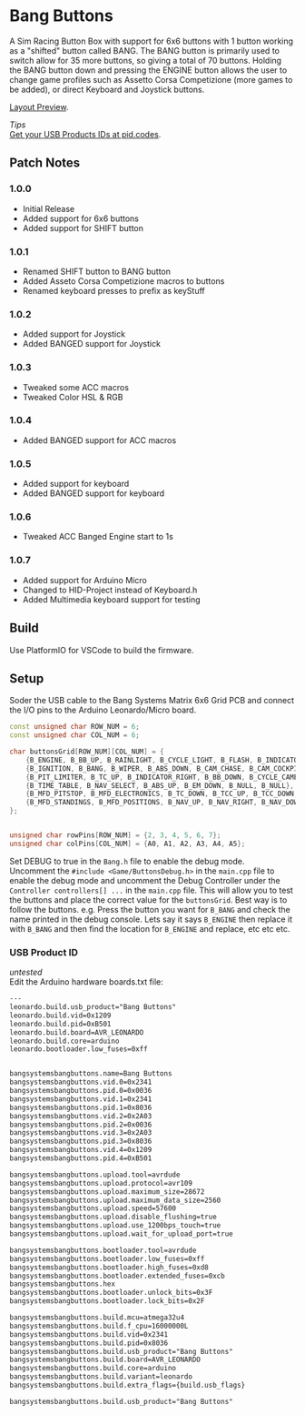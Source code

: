 # Bang Buttons

A Sim Racing Button Box with support for 6x6 buttons with 1 button working as a "shifted" button called BANG. The BANG button is primarily used to switch allow for 35 more buttons, so giving a total of 70 buttons. Holding the BANG button down and pressing the ENGINE button allows the user to change game profiles such as Assetto Corsa Competizione (more games to be added), or direct Keyboard and Joystick buttons.  

[Layout Preview](https://bang.systems/project/buttonbox#bangbuttons).  


_Tips_  
[Get your USB Products IDs at pid.codes](https://pid.codes).  


## Patch Notes
### 1.0.0
- Initial Release
- Added support for 6x6 buttons
- Added support for SHIFT button
### 1.0.1
- Renamed SHIFT button to BANG button
- Added Asseto Corsa Competizione macros to buttons
- Renamed keyboard presses to prefix as keyStuff
### 1.0.2
- Added support for Joystick
- Added BANGED support for Joystick
### 1.0.3
- Tweaked some ACC macros
- Tweaked Color HSL & RGB 
### 1.0.4
- Added BANGED support for ACC macros
### 1.0.5
- Added support for keyboard
- Added BANGED support for keyboard
### 1.0.6
- Tweaked ACC Banged Engine start to 1s
### 1.0.7
- Added support for Arduino Micro
- Changed to HID-Project instead of Keyboard.h
- Added Multimedia keyboard support for testing


## Build
Use PlatformIO for VSCode to build the firmware.  

## Setup
Soder the USB cable to the Bang Systems Matrix 6x6 Grid PCB and connect the I/O pins to the Arduino Leonardo/Micro board.  
```cpp
const unsigned char ROW_NUM = 6;
const unsigned char COL_NUM = 6;

char buttonsGrid[ROW_NUM][COL_NUM] = {
	{B_ENGINE, B_BB_UP, B_RAINLIGHT, B_CYCLE_LIGHT, B_FLASH, B_INDICATOR_LEFT},
	{B_IGNITION, B_BANG, B_WIPER, B_ABS_DOWN, B_CAM_CHASE, B_CAM_COCKPIT},
	{B_PIT_LIMITER, B_TC_UP, B_INDICATOR_RIGHT, B_BB_DOWN, B_CYCLE_CAMERA, B_CAM_BONNET},
	{B_TIME_TABLE, B_NAV_SELECT, B_ABS_UP, B_EM_DOWN, B_NULL, B_NULL},
	{B_MFD_PITSTOP, B_MFD_ELECTRONICS, B_TC_DOWN, B_TCC_UP, B_TCC_DOWN, B_EM_UP},
	{B_MFD_STANDINGS, B_MFD_POSITIONS, B_NAV_UP, B_NAV_RIGHT, B_NAV_DOWN, B_NAV_LEFT}
};


unsigned char rowPins[ROW_NUM] = {2, 3, 4, 5, 6, 7};
unsigned char colPins[COL_NUM] = {A0, A1, A2, A3, A4, A5};
```

Set DEBUG to true in the ```Bang.h``` file to enable the debug mode.  
Uncomment the ```#include <Game/ButtonsDebug.h>``` in the ```main.cpp``` file to enable the debug mode and uncomment the Debug Controller under the ```Controller controllers[] ...``` in the ```main.cpp``` file. This will allow you to test the buttons and place the correct value for the ```buttonsGrid```. Best way is to follow the buttons. e.g. Press the button you want for ```B_BANG``` and check the name printed in the debug console. Lets say it says ```B_ENGINE``` then replace it with ```B_BANG``` and then find the location for ```B_ENGINE``` and replace, etc etc etc.  



### USB Product ID
_untested_  
Edit the Arduino hardware boards.txt file:  
```txt
---
leonardo.build.usb_product="Bang Buttons"
leonardo.build.vid=0x1209
leonardo.build.pid=0xB501
leonardo.build.board=AVR_LEONARDO
leonardo.build.core=arduino
leonardo.bootloader.low_fuses=0xff


bangsystemsbangbuttons.name=Bang Buttons
bangsystemsbangbuttons.vid.0=0x2341
bangsystemsbangbuttons.pid.0=0x0036
bangsystemsbangbuttons.vid.1=0x2341
bangsystemsbangbuttons.pid.1=0x8036
bangsystemsbangbuttons.vid.2=0x2A03
bangsystemsbangbuttons.pid.2=0x0036
bangsystemsbangbuttons.vid.3=0x2A03
bangsystemsbangbuttons.pid.3=0x8036
bangsystemsbangbuttons.vid.4=0x1209
bangsystemsbangbuttons.pid.4=0xB501

bangsystemsbangbuttons.upload.tool=avrdude
bangsystemsbangbuttons.upload.protocol=avr109
bangsystemsbangbuttons.upload.maximum_size=28672
bangsystemsbangbuttons.upload.maximum_data_size=2560
bangsystemsbangbuttons.upload.speed=57600
bangsystemsbangbuttons.upload.disable_flushing=true
bangsystemsbangbuttons.upload.use_1200bps_touch=true
bangsystemsbangbuttons.upload.wait_for_upload_port=true

bangsystemsbangbuttons.bootloader.tool=avrdude
bangsystemsbangbuttons.bootloader.low_fuses=0xff
bangsystemsbangbuttons.bootloader.high_fuses=0xd8
bangsystemsbangbuttons.bootloader.extended_fuses=0xcb
bangsystemsbangbuttons.hex
bangsystemsbangbuttons.bootloader.unlock_bits=0x3F
bangsystemsbangbuttons.bootloader.lock_bits=0x2F

bangsystemsbangbuttons.build.mcu=atmega32u4
bangsystemsbangbuttons.build.f_cpu=16000000L
bangsystemsbangbuttons.build.vid=0x2341
bangsystemsbangbuttons.build.pid=0x8036
bangsystemsbangbuttons.build.usb_product="Bang Buttons"
bangsystemsbangbuttons.build.board=AVR_LEONARDO
bangsystemsbangbuttons.build.core=arduino
bangsystemsbangbuttons.build.variant=leonardo
bangsystemsbangbuttons.build.extra_flags={build.usb_flags}

bangsystemsbangbuttons.build.usb_product="Bang Buttons"
```
